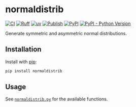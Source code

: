 # normaldistrib

[![CI](https://github.com/microfluidica/normaldistrib/actions/workflows/ci.yml/badge.svg)](https://github.com/microfluidica/normaldistrib/actions/workflows/ci.yml)
[![Ruff](https://img.shields.io/endpoint?url=https://raw.githubusercontent.com/astral-sh/ruff/main/assets/badge/v2.json)](https://github.com/astral-sh/ruff)
[![uv](https://img.shields.io/endpoint?url=https://raw.githubusercontent.com/astral-sh/uv/main/assets/badge/v0.json)](https://github.com/astral-sh/uv)
[![Publish](https://github.com/microfluidica/normaldistrib/actions/workflows/pypi-publish.yml/badge.svg)](https://github.com/microfluidica/normaldistrib/actions/workflows/pypi-publish.yml)
[![PyPI](https://img.shields.io/pypi/v/normaldistrib)](https://pypi.org/project/normaldistrib/)
[![PyPI - Python Version](https://img.shields.io/pypi/pyversions/normaldistrib)](https://pypi.org/project/normaldistrib/)

Generate symmetric and asymmetric normal distributions.

## Installation

Install with [pip](https://pip.pypa.io/en/stable/):

```bash
pip install normaldistrib
```

## Usage

See [`normaldistrib.py`](normaldistrib.py) for the available functions.

